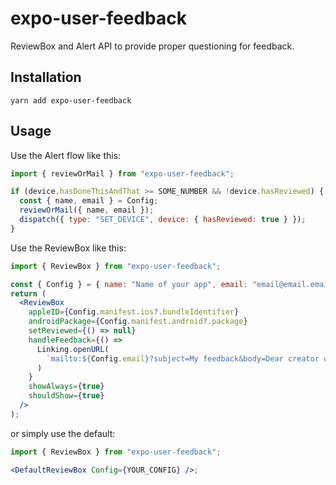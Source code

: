 # expo-user-feedback

ReviewBox and Alert API to provide proper questioning for feedback.

## Installation

`yarn add expo-user-feedback`

## Usage

Use the Alert flow like this:

```jsx
import { reviewOrMail } from "expo-user-feedback";

if (device.hasDoneThisAndThat >= SOME_NUMBER && !device.hasReviewed) {
  const { name, email } = Config;
  reviewOrMail({ name, email });
  dispatch({ type: "SET_DEVICE", device: { hasReviewed: true } });
}
```

Use the ReviewBox like this:

```jsx
import { ReviewBox } from "expo-user-feedback";

const { Config } = { name: "Name of your app", email: "email@email.email" }; // your configfile
return (
  <ReviewBox
    appleID={Config.manifest.ios?.bundleIdentifier}
    androidPackage={Config.manifest.android?.package}
    setReviewed={() => null}
    handleFeedback={() =>
      Linking.openURL(
        `mailto:${Config.email}?subject=My feedback&body=Dear creator of ${Config.name},\n\nI have some feedback for you:\n\n`
      )
    }
    showAlways={true}
    shouldShow={true}
  />
);
```

or simply use the default:

```jsx
import { ReviewBox } from "expo-user-feedback";

<DefaultReviewBox Config={YOUR_CONFIG} />;
```
